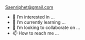Saenriphet@gmail.com​
- 👀 I’m interested in ...
- 🌱 I’m currently learning ...
- 💞️ I’m looking to collaborate on ...
- 📫 How to reach me ...

<!---
Saenri/Saenri is a ✨ special ✨ repository because its `README.md` (this file) appears on your GitHub profile.
You can click the Preview link to take a look at your changes.
--->
